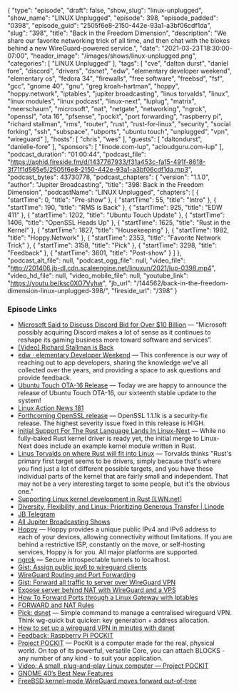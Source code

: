 {
  "type": "episode",
  "draft": false,
  "show_slug": "linux-unplugged",
  "show_name": "LINUX Unplugged",
  "episode": 398,
  "episode_padded": "0398",
  "episode_guid": "2505f6e8-2150-442e-93a1-a3bf06cdf1da",
  "slug": "398",
  "title": "Back in the Freedom Dimension",
  "description": "We share our favorite networking trick of all time, and then chat with the blokes behind a new WireGuard-powered service.",
  "date": "2021-03-23T18:30:00-07:00",
  "header_image": "/images/shows/linux-unplugged.png",
  "categories": [
    "LINUX Unplugged"
  ],
  "tags": [
    "cve",
    "dalton durst",
    "daniel fore",
    "discord",
    "drivers",
    "dsnet",
    "edw",
    "elementary developer weekend",
    "elementary os",
    "fedora 34",
    "firewalls",
    "free software",
    "freebsd",
    "fsf",
    "gcc",
    "gnome 40",
    "gnu",
    "greg kroah-hartman",
    "hoppy",
    "hoppy.network",
    "iptables",
    "jupiter broadcasting",
    "linus torvalds",
    "linux",
    "linux modules",
    "linux podcast",
    "linux-next",
    "luplug",
    "matrix",
    "meerschaum",
    "microsoft",
    "nat",
    "netgate",
    "networking",
    "ngrok",
    "openssl",
    "ota 16",
    "pfsense",
    "pockit",
    "port forwarding",
    "raspberry pi",
    "richard stallman",
    "rms",
    "router",
    "rust",
    "rust-for-linux",
    "security",
    "social forking",
    "ssh",
    "subspace",
    "ubports",
    "ubuntu touch",
    "unplugged",
    "vpn",
    "wireguard"
  ],
  "hosts": [
    "chris",
    "wes"
  ],
  "guests": [
    "daltondurst",
    "danielle-fore"
  ],
  "sponsors": [
    "linode.com-lup",
    "acloudguru.com-lup"
  ],
  "podcast_duration": "01:00:44",
  "podcast_file": "https://aphid.fireside.fm/d/1437767933/f31a453c-fa15-491f-8618-3f71f1d565e5/2505f6e8-2150-442e-93a1-a3bf06cdf1da.mp3",
  "podcast_bytes": 43730778,
  "podcast_chapters": {
    "version": "1.1.0",
    "author": "Jupiter Broadcasting",
    "title": "398: Back in the Freedom Dimension",
    "podcastName": "LINUX Unplugged",
    "chapters": [
      {
        "startTime": 0,
        "title": "Pre-show"
      },
      {
        "startTime": 55,
        "title": "Intro"
      },
      {
        "startTime": 190,
        "title": "RMS is Back"
      },
      {
        "startTime": 925,
        "title": "EDW 411"
      },
      {
        "startTime": 1202,
        "title": "Ubuntu Touch Update"
      },
      {
        "startTime": 1406,
        "title": "OpenSSL Heads Up"
      },
      {
        "startTime": 1625,
        "title": "Rust in the Kernel"
      },
      {
        "startTime": 1827,
        "title": "Housekeeping"
      },
      {
        "startTime": 1982,
        "title": "Hoppy.Network"
      },
      {
        "startTime": 2353,
        "title": "Favorite Network Trick"
      },
      {
        "startTime": 3158,
        "title": "Pick"
      },
      {
        "startTime": 3298,
        "title": "Feedback"
      },
      {
        "startTime": 3601,
        "title": "Post-show"
      }
    ]
  },
  "podcast_alt_file": null,
  "podcast_ogg_file": null,
  "video_file": "http://201406.jb-dl.cdn.scaleengine.net/linuxun/2021/lup-0398.mp4",
  "video_hd_file": null,
  "video_mobile_file": null,
  "youtube_link": "https://youtu.be/ksc0XO7Vyhw",
  "jb_url": "/144562/back-in-the-freedom-dimension-linux-unplugged-398/",
  "fireside_url": "/398"
}


### Episode Links

  * [Microsoft Said to Discuss Discord Bid for Over $10 Billion](https://www.bloomberg.com/news/articles/2021-03-23/microsoft-said-to-be-in-talks-to-buy-discord-for-more-than-10b "Microsoft Said to Discuss Discord Bid for Over $10 Billion") — “Microsoft possibly acquiring Discord makes a lot of sense as it continues to reshape its gaming business more toward software and services”.
  * [[Video] Richard Stallman is Back](https://streamable.com/nzthxn "\[Video\] Richard Stallman is Back")
  * [edw · elementary Developer Weekend](https://edw.elementary.io/ "edw · elementary Developer Weekend") — This conference is our way of reaching out to app developers, sharing the knowledge we’ve all collected over the years, and providing a space to ask questions and provide feedback.
  * [Ubuntu Touch OTA-16 Release](https://ubports.com/blog/ubport-blogs-news-1/post/ubuntu-touch-ota-16-release-3744 "Ubuntu Touch OTA-16 Release") — Today we are happy to announce the release of Ubuntu Touch OTA-16, our sixteenth stable update to the system!
  * [Linux Action News 181](https://linuxactionnews.com/181 "Linux Action News 181")
  * [Forthcoming OpenSSL release](https://mta.openssl.org/pipermail/openssl-announce/2021-March/000196.html "Forthcoming OpenSSL release") — OpenSSL 1.1.1k is a security-fix release. The highest severity issue fixed in this release is HIGH.
  * [Initial Support For The Rust Language Lands In Linux-Next](https://www.phoronix.com/scan.php?page=news_item&px=Rust-Hits-Linux-Next "Initial Support For The Rust Language Lands In Linux-Next") — While no fully-baked Rust kernel driver is ready yet, the initial merge to Linux-Next does include an example kernel module written in Rust.
  * [Linus Torvalds on where Rust will fit into Linux](https://www.zdnet.com/google-amp/article/linus-torvalds-on-where-rust-will-fit-into-linux/ "Linus Torvalds on where Rust will fit into Linux") — Torvalds thinks "Rust's primary first target seems to be drivers, simply because that's where you find just a lot of different possible targets, and you have these individual parts of the kernel that are fairly small and independent. That may not be a very interesting target to some people, but it's the obvious one."
  * [Supporting Linux kernel development in Rust [LWN.net]](https://lwn.net/Articles/829858/ "Supporting Linux kernel development in Rust \[LWN.net\]")
  * [Diversity, Flexibility, and Linux: Prioritizing Generous Transfer | Linode](https://www.linode.com/blog/networking/diversity-flexibility-and-linux-prioritizing-generous-transfer/ "Diversity, Flexibility, and Linux: Prioritizing Generous Transfer | Linode")
  * [JB Telegram](http://jupiterbroadcasting.com/telegram "JB Telegram")
  * [All Jupiter Broadcasting Shows](https://feed.jupiter.zone/allshows "All Jupiter Broadcasting Shows")
  * [Hoppy](https://hoppy.network/ "Hoppy") — Hoppy provides a unique public IPv4 and IPv6 address to each of your devices, allowing connectivity without limitations. If you are behind a restrictive ISP, constantly on the move, or self-hosting services, Hoppy is for you. All major platforms are supported.
  * [ngrok](https://ngrok.com/ "ngrok") — Secure introspectable tunnels to localhost.
  * [Gist: Assign public ipv6 to wireguard clients](https://gist.github.com/MartinBrugnara/cb0cd5b53a55861d92ecba77c80ba729 "Gist: Assign public ipv6 to wireguard clients")
  * [WireGuard Routing and Port Forwarding](https://kaspars.net/blog/wireguard-routing "WireGuard Routing and Port Forwarding")
  * [Gist: Forward all traffic to server over WireGuard VPN](https://gist.github.com/nealfennimore/92d571db63404e7ddfba660646ceaf0d "Gist: Forward all traffic to server over WireGuard VPN")
  * [Expose server behind NAT with WireGuard and a VPS](https://golb.hplar.ch/2019/01/expose-server-vpn.html "Expose server behind NAT with WireGuard and a VPS")
  * [How To Forward Ports through a Linux Gateway with Iptables](https://www.digitalocean.com/community/tutorials/how-to-forward-ports-through-a-linux-gateway-with-iptables "How To Forward Ports through a Linux Gateway with Iptables")
  * [FORWARD and NAT Rules](https://web.mit.edu/rhel-doc/4/RH-DOCS/rhel-sg-en-4/s1-firewall-ipt-fwd.html "FORWARD and NAT Rules")
  * [Pick: dsnet](https://github.com/naggie/dsnet/ "Pick: dsnet") — Simple command to manage a centralised wireguard VPN. Think wg-quick but quicker: key generation + address allocation.
  * [How to set up a wireguard VPN in minutes with dsnet](https://callanbryant.co.uk/blog/how-to-set-up-a-wireguard-vpn-in-minutes-with-dsnet/#dsnet "How to set up a wireguard VPN in minutes with dsnet")
  * [Feedback: Raspberry Pi POCKIT](https://slexy.org/view/s21J7VZwuH "Feedback: Raspberry Pi POCKIT")
  * [Project POCKIT](https://pockit.ai/ "Project POCKIT") — PocKit is a computer made for the real, physical world. On top of its powerful, versatile Core, you can attach BLOCKS - any number of any kind - to suit your application.
  * [Video: A small, plug-and-play Linux computer — Project POCKIT](https://www.youtube.com/watch?v=L1Ui-y8ajJ0 "Video: A small, plug-and-play Linux computer — Project POCKIT")
  * [GNOME 40’s Best New Features](https://www.omgubuntu.co.uk/2021/03/gnome-40-new-features "GNOME 40’s Best New Features")
  * [FreeBSD kernel-mode WireGuard moves forward out-of-tree](https://arstechnica.com/gadgets/2021/03/freebsd-kernel-mode-wireguard-moves-forward-out-of-tree/ "FreeBSD kernel-mode WireGuard moves forward out-of-tree")


